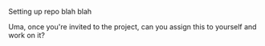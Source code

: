 Setting up repo blah blah

Uma, once you're invited to the project, can you assign this to yourself and work on it?
